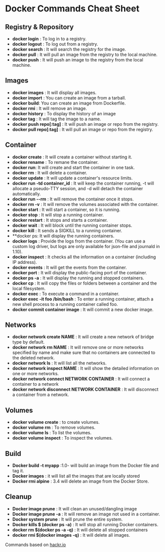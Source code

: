 # Docker Commands Cheat Sheet

## Registry & Repository

- **docker login** : To log in to a registry.
- **docker logout** : To log out from a registry.
- **docker search** : It will search the registry for the image.
- **docker pull** : It will pull an image from the registry to the local machine.
- **docker push** : It will push an image to the registry from the local machine.


## Images 

- **docker images** : It will display all images.
- **docker import** : You can create an image from a tarball.
- **docker build**: You can create an image from Dockerfile.
- **docker rmi** : It will remove an image.
- **docker history** : To display the history of an image
- **docker tag** : It will tag the image to a name.
- **docker push repo[:tag]** : It will push an image or repo from the registry.
- **docker pull repo[:tag]** : It will pull an image or repo from the registry.


## Container 

- **docker create** : It will create a container without starting it.
- **docker rename** : To remane the container.
- **docker run**: It will create and start the container in one task.
- **docker rm** : It will delete a container.
- **docker update** : It will update a container's resource limits.
- **docker run -td container_id** : It will keep the container running, -t will allocate a pseudo-TTY session, and -d will detach the container automatically.
- **docker run --rm** : It will remove the container once it stops.
- **docker rm -v** : It will remove the volumes associated with the container.
- **docker start** : It will start a container, so it is running.
- **docker stop** : It will stop a running container.
- **docker restart** : It stops and starts a container.
- **docker wait** : It will block until the running container stops.
- **docker kill** : It sends a SIGKILL to a running container.
- **docker ps: It will display the running containers.
- **docker logs** : Provide the logs from the container. (You can use a custom log driver, but logs are only available for json-file and journald in 1.10).
- **docker inspect** : It checks all the information on a container (including IP address).
- **docker events** : It will get the events from the container.
- **docker port** : It will display the public-facing port of the container.
- **docker ps -a** : It will display the running and stopped containers.
- **docker cp** : It will copy the files or folders between a container and the local filesystem.
- **docker exec** : To execute a command in a container.
- **docker exec -it foo /bin/bash** : To enter a running container, attach a new shell process to a running container called foo.
- **docker commit container image** : It will commit a new docker image.
 


## Networks 

- **docker network create NAME** : It will create a new network of bridge type by default.
- **docker network rm NAME** : It will remove one or more networks specified by name and make sure that no containers are connected to the deleted network.
- **docker network ls** : It will list all the networks.
- **docker network inspect NAME** : It will show the detailed information on one or more networks.
- **docker network connect NETWORK CONTAINER** : It will connect a container to a network
- **docker network disconnect NETWORK CONTAINER** : It will disconnect a container from a network.

## Volumes

- **docker volume create** : to create volumes.
- **docker volume rm** : To remove volumes.
- **docker volume ls** : To list the volumes.
- **docker volume inspect** : To inspect the volumes.

## Build 

- **Docker build -t myapp** :1.0- will build an image from the Docker file and tag it.
- **Docker images** : it will list all the images that are locally stored
- **Docker rmi alpine** : 3.4 will delete an image from the Docker Store.


## Cleanup
- **Docker image prune** : It will clean an unused/dangling image
- **Docker image prune -a** : It will remove an image not used in a container.
- **Docker system prune** : It will prune the entire system.
- **Docker kills $ (docker ps -a)** : It will stop all running Docker containers.
- **docker rm $(docker ps -a -q)** : It will delete all stopped containers
- **docker rmi $(docker images -q)** : It will delete all images.
 



 Commands based on [hackr.io](https://hackr.io/blog/docker-cheat-sheet-docker-commands)
